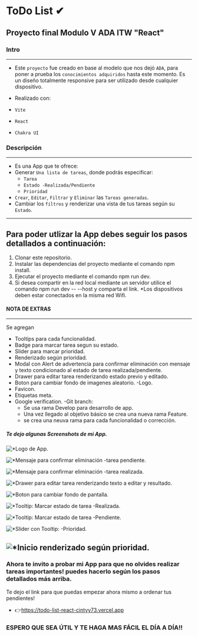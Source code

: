 # ToDo List ✔

## Proyecto final Modulo V ADA ITW "React"

### Intro
---
- Este `proyecto` fue creado en base al modelo que nos dejó `ADA`, para poner a prueba los `conocimientos adquiridos` hasta este momento.
Es un diseño totalmente responsive para ser utilizado desde cualquier dispositivo. 

- Realizado con: 
- `Vite` 
- `React`
- `Chakra UI`

### Descripción
---
- Es una App que te ofrece:
- Generar `Una lista de tareas`, donde podrás especificar:
    - `Tarea`
    - `Estado -Realizada/Pendiente`
    - `Prioridad`
-  `Crear`, `Editar`, `Filtrar` y `Eliminar` las `Tareas generadas`.
- Cambiar los `filtros` y renderizar una vista de tus tareas según su `Estado`.
---
## Para poder utlizar la App debes seguir los pasos detallados a continuación:
1. Clonar este repositorio.
2. Instalar las dependencias del proyecto mediante el comando npm install.
3. Ejecutar el proyecto mediante el comando npm run dev.
4. Si desea compartir en la red local mediante un servidor utilice el comando npm run dev -- --host y comparta el link. *Los dispositivos deben estar conectados en la misma red Wifi.

 #### NOTA DE EXTRAS 
 ---
  Se agregan
- Tooltips para cada funcionalidad.
- Badge para marcar tarea segun su estado.
- Slider para marcar prioridad.
- Renderizado según prioridad.
- Modal con Alert de advertencia para confirmar eliminación con mensaje y texto condicionado al estado de tarea realizada/pendiente.
- Drawer para editar tarea renderizando estado previo y editado.
- Boton para cambiar fondo de imagenes aleatorio.
-Logo.
- Favicon.
- Etiquetas meta.
- Google verification.
-Git branch: 
  - Se usa rama Develop para desarrollo de app.
  - Una vez llegado al objetivo básico se crea una nueva rama Feature.
  - se crea una neuva rama para cada funcionalidad o corrección. 
 
 
##### Te dejo algunas Screenshots de mi App.
![*Logo de App](src/assets/logo/logo.png).

![*Mensaje para confirmar eliminación -tarea pendiente](src/assets/readme/2.jpg).

![*Mensaje para confirmar eliminación -tarea realizada](src/assets/readme/6.jpg).

![*Drawer para editar tarea renderizando texto a editar y resultado](src/assets/readme/8.jpg).

![*Boton para cambiar fondo de pantalla](src/assets/readme/5.jpg).

![*Tooltip: Marcar estado de tarea -Realizada](src/assets/readme/1.jpg).

![*Tooltip: Marcar estado de tarea -Pendiente](src/assets/readme/3.jpg).

![*Slider con Tooltip: -Prioridad](src/assets/readme/7.jpg).

![*Inicio renderizado según prioridad](src/assets/readme/4.jpg).
---



### Ahora te invito a probar mi App para que no olvides realizar tareas importantes! puedes hacerlo según los pasos detallados más arriba.

Te dejo el link para que puedas empezar ahora mismo a ordenar tus pendientes!

- 👉https://todo-list-react-cintyy73.vercel.app

### ESPERO QUE SEA ÚTIL Y TE HAGA MAS FÁCIL EL DÍA A DÍA!!   